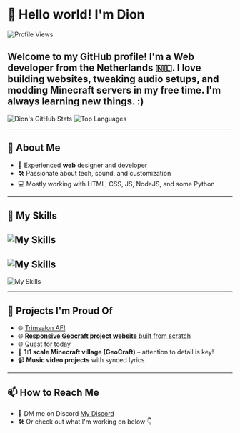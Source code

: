 # 👋 Hello world! I'm Dion
![Profile Views](https://komarev.com/ghpvc/?username=Dion2011q&style=for-the-badge)

Welcome to my GitHub profile! I'm a Web developer from the Netherlands 🇳🇱. I love building websites, tweaking audio setups, and modding Minecraft servers in my free time. I'm always learning new things. :)
-
![Dion's GitHub Stats](https://github-readme-stats.vercel.app/api?username=Dion2011q&show_icons=true&theme=github_dark)
![Top Languages](https://github-readme-stats.vercel.app/api/top-langs/?username=Dion2011q&layout=compact&theme=github_dark)

---

## 🚀 About Me

- 🎨 Experienced **web** designer and developer
- 🛠️ Passionate about tech, sound, and customization  
- 💻 Mostly working with HTML, CSS, JS, NodeJS, and some Python

---

## 🧰 My Skills

![My Skills](https://skillicons.dev/icons?i=html,css,js,php,wordpress,python)
-
![My Skills](https://skillicons.dev/icons?i=windows,linux,apple)
-
![My Skills](https://skillicons.dev/icons?i=vscode,discord,bots,git,github,powershell)

---

## 📂 Projects I'm Proud Of

- 🌐 [Trimsalon AF!](https://trimsalonaf.nl/)
- 🌐 [**Responsive Geocraft project website** built from scratch](https://projectdalen.pages.dev)
- 🌐 [Quest for today](https://quest-for-today.web.app/)
- 🧱 **1:1 scale Minecraft village (GeoCraft)** – attention to detail is key!  
- 📹 **Music video projects** with synced lyrics  

---

## 📫 How to Reach Me

- 📨 DM me on Discord [My Discord](https://discord.com/users/1092769673289945088)
- 🛠️ Or check out what I'm working on below 👇  

